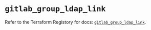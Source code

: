 # `gitlab_group_ldap_link`

Refer to the Terraform Registory for docs: [`gitlab_group_ldap_link`](https://www.terraform.io/docs/providers/gitlab/r/group_ldap_link).
